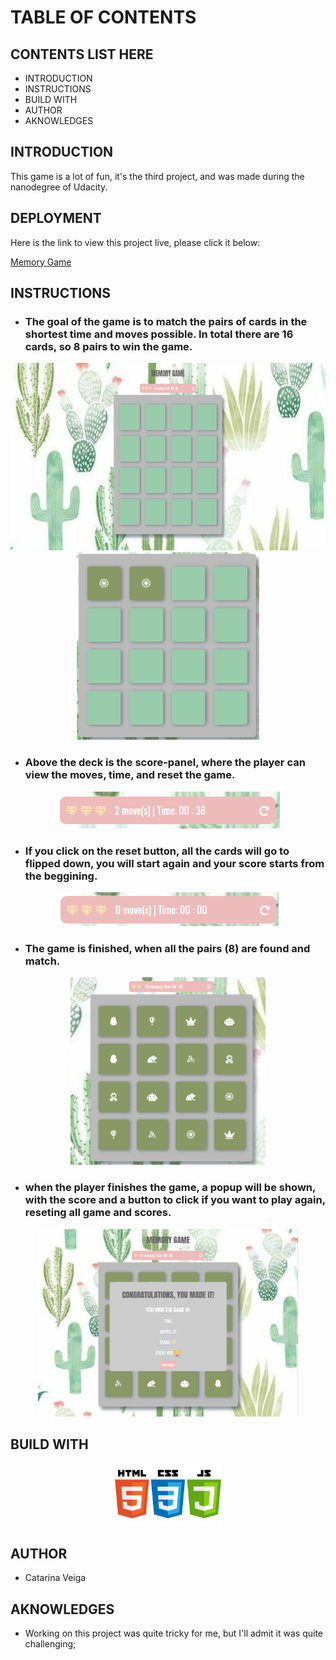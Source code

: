 # TABLE OF CONTENTS 

## CONTENTS LIST HERE
* INTRODUCTION
* INSTRUCTIONS
* BUILD WITH 
* AUTHOR
* AKNOWLEDGES

## INTRODUCTION
This game is a lot of fun, it's the third project, and was made during the nanodegree of Udacity. 

## DEPLOYMENT
Here is the link to view this project live, please click it below:

<a href="https://cveiga819.github.io/memory_game/">Memory Game</a>

## INSTRUCTIONS
 
 * ### The goal of the game is to match the pairs of cards in the shortest time and moves possible. In total there are 16 cards, so 8 pairs to win the game.

<div align="center">
  <img src="assets/screenshot1.png" height="300" alt="board image" />
  <img src="assets/screenshot2.png" height="300" alt="board image" />  
</div>

* ### Above the deck is the score-panel, where the player can view the moves, time, and reset the game.
<div align="center">
  <img src="assets/screenshot3.png"  alt="score panel" />
</div>

* ### If you click on the reset button, all the cards will go to flipped down, you will start again and your score starts from the beggining.

<div align="center">
  <img src="assets/screenshot5.png" alt="restart button" />
</div>

* ### The game is finished, when all the pairs (8) are found and match. 

<div align="center">
  <img src="assets/screenshot4.png" alt="board game" height="300"/>
</div>

* ### when the player finishes the game, a popup will be shown, with the score and a button to click if you want to play again, reseting all game and scores.  
<div align="center">
  <img src="assets/screenshot6.png" alt="modal pop up" height="300" />
</div>


## BUILD WITH

<div align="center">
  <img src="assets/icons.png" alt="icons used to build" height="100"/>
</div>

## AUTHOR

* Catarina Veiga

## AKNOWLEDGES

* Working on this project was quite tricky for me, but I'll admit it was quite challenging;


